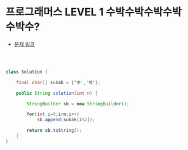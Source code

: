 # 프로그래머스 LEVEL 1 수박수박수박수박수박수?

- [문제 링크](https://programmers.co.kr/learn/courses/30/lessons/12922?language=java)

</br>

```java

class Solution {

    final char[] subak = {'수','박'};

    public String solution(int n) {

        StringBuilder sb = new StringBuilder();

        for(int i=0;i<n;i++)
            sb.append(subak[i%2]);

        return sb.toString();
    }
}

```
